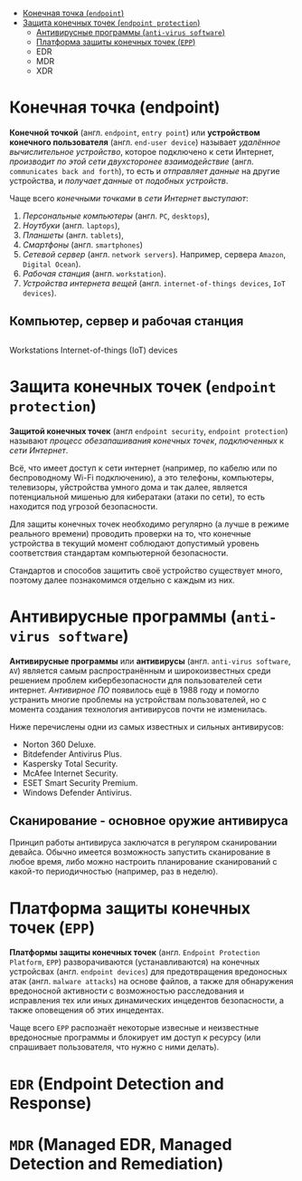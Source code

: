 - [Конечная точка (`endpoint`)](#конечная-точка-endpoint)
- [Защита конечных точек (`endpoint protection`)](#защита-конечных-точек-endpoint-protection)
  - [Антивирусные программы (`anti-virus software`)](#антивирусные-программы-anti-virus-software)
  - [Платформа защиты конечных точек (`EPP`)](#платформа-защиты-конечных-точек-epp)
  - EDR
  - MDR
  - XDR

# Конечная точка (endpoint)

**Конечной точкой** (англ. `endpoint`, `entry point`) или **устройством конечного пользователя** (англ. `end-user device`) называет *удалённое вычислительное устройство*, которое подключено к сети Интернет, *производит по этой сети двухсторонее взаимодействие* (англ. `communicates back and forth`), то есть и *отправляет данные* на другие устройства, и *получает данные* от *подобных устройств*. 

Чаще всего *конечными точками* в *сети Интернет* *выступают*:
1) *Персональные компьютеры* (англ. `PC`, `desktops`),
2) *Ноутбуки* (англ. `laptops`),
3) *Планшеты* (англ. `tablets`),
4) *Смартфоны* (англ. `smartphones`)
5) *Сетевой сервер* (англ. `network servers`). Например, сервера `Amazon`, `Digital Ocean`).
6) *Рабочая станция* (англ. `workstation`).
7) *Устройства интернета вещей* (англ. `internet-of-things devices`, `IoT devices`).

## Компьютер, сервер и рабочая станция

###

## 
Workstations
Internet-of-things (IoT) devices

# Защита конечных точек (`endpoint protection`)

**Защитой конечных точек** (англ `endpoint security`, `endpoint protection`) называют *процесс обезапашивания конечных точек*, *подключенных* к *сети Интернет*. 

Всё, что имеет доступ к сети интернет (например, по кабелю или по беспроводному Wi-Fi подключению), а это телефоны, компьютеры, телевизоры, уйстройства умного дома и так далее, является потенциальной мишенью для кибератаки (атаки по сети), то есть находится под угрозой безопасности. 

Для защиты конечных точек необходимо регулярно (а лучше в режиме реального времени) проводить проверки на то, что конечные устройства в текущий момент соблюдают допустимый уровень соответствия стандартам компьютерной безопасности.

Стандартов и способов защитить своё устройство существует много, поэтому далее познакомимся отдельно с каждым из них.

# Антивирусные программы (`anti-virus software`)

**Антивирусные программы** или **антивирусы** (англ. `anti-virus software`, `AV`) является самым распространённым и широкоизвестных среди решением проблем кибербезопасности для пользователей сети интернет. *Антивирное ПО* появилось ещё в 1988 году и помогло устранить многие проблемы на устройствам пользователей, но с момента создания технология антивирусов почти не изменилась.

Ниже перечислены одни из самых известных и сильных антивирусов:
- Norton 360 Deluxe.
- Bitdefender Antivirus Plus.
- Kaspersky Total Security.
- McAfee Internet Security.
- ESET Smart Security Premium.
- Windows Defender Antivirus.

## Сканирование - основное оружие антивируса

Принцип работы антивируса заключатся в регуляром сканировании девайса. Обычно имеется возможность запустить сканирование в любое время, либо можно настроить планирование сканирований с какой-то периодичностью (например, раз в неделю).


# Платформа защиты конечных точек (`EPP`)

**Платформы защиты конечных точек** (англ. `Endpoint Protection Platform`, `EPP`) разворачиваются (устанавливаются) на конечных устройсвах (англ. `endpoint devices`) для предотвращения вредоносных атак (англ. `malware attacks`) на основе файлов, а также для обнаружения вредоносной активности с возможностью расследования и исправления тех или иных динамических инцедентов безопасности, а также оповещения об этих инцедентах.

Чаще всего `EPP` распознаёт некоторые извесные и неизвестные вредоносные программы и блокирует им доступ к ресурсу (или спрашивает пользователя, что нужно с ними делать).
 
<!-- предотвращают угрозы безопасности конечных точек, такие как известные и неизвестные вредоносные программы.
 -->
# `EDR` (Endpoint Detection and Response)



# `MDR` (Managed EDR, Managed Detection and Remediation)

